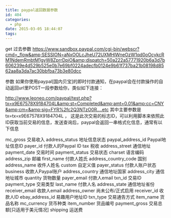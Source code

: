 ```yaml
---
title: paypal返回数据参数
id: 404
categories:
  - php
date: 2015-03-05 18:44:07
tags:
---
```


get 过去参数
https://www.sandbox.paypal.com/cgi-bin/webscr?cmd=_flow&amp;SESSION=aNxOOLcJheU72UXMHlWneOzW1qd0oOcykcRM1NdemRmbtM1gyW8ZprrDpiO&amp;dispatch=50a222a57771920b6a3d7b606239e4d529b525e0b7e69bf0224adecfb0124e9b61f737ba21b08198d8562aa8a3da7ac30bbfba73b3e80dcc

参数
如果你使用paypal[国内贝宝]的即时付款通知，在paypal会在付款操作的自动返回url里POST一段参数给你，类似如下连接：

http://www.leoneo.com/paypal/test.php?tx=x9E67578X9184704L&amp;st=Completed&amp;amt=0.01&amp;cc=CNY&amp;cm=&amp;sig=FYR%2fc2Q3NTzO0R....etc
其中主要参数是 tx=tx=x9E67578X9184704L ， 这是此次交易的标志ID，可以利用脚本来依照此ID获取当前交易的信息，发送查询后，paypal会返回一串格式化信息，通常有以下信息

mc_gross 交易收入
address_status 地址信息状态
paypal_address_id Paypal地址信息ID
payer_id 付款人的Paypal ID
tax 税收
address_street 通信地址
payment_date 交易时间
payment_status 交易状态
charset 语言编码
address_zip 邮编
first_name 付款人姓氏
address_country_code 国别
address_name 收件人姓名
custom 自定义值
payer_status 付款人账户状态
business 收款人Paypal账户
address_country 通信地址国家
address_city 通信地址城市
quantity 货物数量
payer_email 付款人email
txn_id 交易ID
payment_type 交易类型
last_name 付款人名
address_state 通信地址省份
receiver_email 收款人email
address_owner 尚未公布/正式启用
receiver_id 收款人ID
ebay_address_id 易趣用户地址ID
txn_type 交易通告方式
item_name 货品名称
mc_currency 货币种类
item_number 货品编号
payment_gross 交易总额[只适用于美元情况]
shipping 运送费